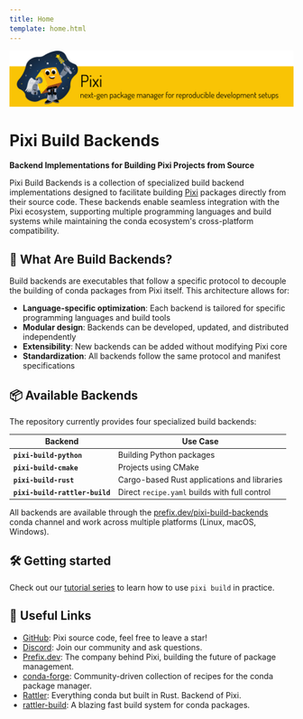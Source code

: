 ```yaml
---
title: Home
template: home.html
---
```


![pixi logo](assets/banner.svg)

# Pixi Build Backends

**Backend Implementations for Building Pixi Projects from Source**

Pixi Build Backends is a collection of specialized build backend implementations designed to facilitate building [Pixi](https://pixi.sh) packages directly from their source code.
These backends enable seamless integration with the Pixi ecosystem, supporting multiple programming languages and build systems while maintaining the conda ecosystem's cross-platform compatibility.

## 🚀 What Are Build Backends?

Build backends are executables that follow a specific protocol to decouple the building of conda packages from Pixi itself. This architecture allows for:

- **Language-specific optimization**: Each backend is tailored for specific programming languages and build tools
- **Modular design**: Backends can be developed, updated, and distributed independently
- **Extensibility**: New backends can be added without modifying Pixi core
- **Standardization**: All backends follow the same protocol and manifest specifications

## 📦 Available Backends

The repository currently provides four specialized build backends:

| Backend   | Use Case |
|---------|----------|
| **`pixi-build-python`** | Building Python packages |
| **`pixi-build-cmake`** |  Projects using CMake |
| **`pixi-build-rust`** |  Cargo-based Rust applications and libraries |
| **`pixi-build-rattler-build`** | Direct `recipe.yaml` builds with full control |

All backends are available through the [prefix.dev/pixi-build-backends](https://prefix.dev/channels/pixi-build-backends) conda channel and work across multiple platforms (Linux, macOS, Windows).

## 🛠️ Getting started

Check out our [tutorial series](https://pixi.sh/latest/build/getting_started/) to learn how to use `pixi build` in practice.


## 🔗 Useful Links

- [GitHub](https://github.com/prefix-dev/pixi): Pixi source code, feel free to leave a star!
- [Discord](https://discord.gg/kKV8ZxyzY4): Join our community and ask questions.
- [Prefix.dev](https://prefix.dev/): The company behind Pixi, building the future of package management.
- [conda-forge](https://conda-forge.org/): Community-driven collection of recipes for the conda package manager.
- [Rattler](https://github.com/conda/rattler): Everything conda but built in Rust. Backend of Pixi.
- [rattler-build](https://rattler.build): A blazing fast build system for conda packages.
